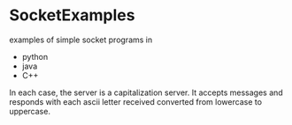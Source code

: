 # SocketExamples

examples of simple socket programs in
 - python
 - java
 - C++
 
In each case, the server is a capitalization server. It accepts messages and
responds with each ascii letter received converted from lowercase to uppercase.
